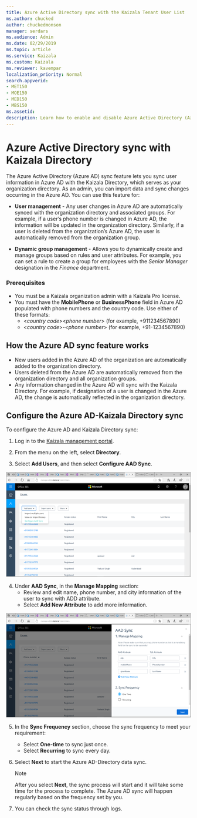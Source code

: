 ```yaml
---
title: Azure Active Directory sync with the Kaizala Tenant User List
ms.author: chucked
author: chuckedmonson
manager: serdars
ms.audience: Admin
ms.date: 02/29/2019
ms.topic: article
ms.service: Kaizala
ms.custom: Kaizala
ms.reviewer: kavempar
localization_priority: Normal
search.appverid:
- MET150
- MOE150
- MED150
- MBS150
ms.assetid: 
description: Learn how to enable and disable Azure Active Directory (Azure AD) sync feature in Kaizala.
---
```


# Azure Active Directory sync with Kaizala Directory

The Azure Active Directory (Azure AD) sync feature lets you sync user information in Azure AD with the Kaizala Directory, which serves as your organization directory. As an admin, you can import data and sync changes occurring in the Azure AD. You can use this feature for:

- **User management** - Any user changes in Azure AD are automatically synced with the organization directory and associated groups. For example, if a user’s phone number is changed in Azure AD, the information will be updated in the organization directory. Similarly, if a user is deleted from the organization’s Azure AD, the user is automatically removed from the organization group.

- **Dynamic group management** - Allows you to dynamically create and manage groups based on rules and user attributes. For example, you can set a rule to create a group for employees with the *Senior Manager* designation in the *Finance* department.

### Prerequisites

- You must be a Kaizala organization admin with a Kaizala Pro license.
- You must have the **MobilePhone** or **BusinessPhone** field in Azure AD populated with phone numbers and the country code. Use either of these formats:
  - <*country code*><*phone number*> (for example, +911234567890)
  - <*country code*>-<*phone number*> (for example, +91-1234567890)

## How the Azure AD sync feature works

- New users added in the Azure AD of the organization are automatically added to the organization directory.
- Users deleted from the Azure AD are automatically removed from the organization directory and all organization groups.
- Any information changed in the Azure AD will sync with the Kaizala Directory. For example, if designation of a user is changed in the Azure AD, the change is automatically reflected in the organization directory. 

## Configure the Azure AD-Kaizala Directory sync

To configure the Azure AD and Kaizala Directory sync:

1. Log in to the [Kaizala management portal](http://manage.kaiza.la).

2. From the menu on the left, select **Directory**.

3. Select **Add Users**, and then select **Configure AAD Sync**.

![Screenshot of the Add Users window in Azure AD sync.](media/aad-sync-configure.png)

4. Under **AAD Sync**, in the **Manage Mapping** section:
   - Review and edit name, phone number, and city information of the user to sync with ADD attribute.
   - Select **Add New Attribute** to add more information. 

![Screenshot of the Manage Mapping window in Azure AD sync.](media/aad-sync-attributes.png)

5. In the **Sync Frequency** section, choose the sync frequency to meet your requirement:
   - Select **One-time** to sync just once.
   - Select **Recurring** to sync every day. 

6. Select **Next** to start the Azure AD-Directory data sync. 
   > [!NOTE]
   > After you select **Next**, the sync process will start and it will take some time for the process to complete. The Azure AD sync will happen regularly based on the frequency set by you.

7. You can check the sync status through logs.
